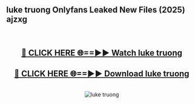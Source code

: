 <h2>luke truong Onlyfans Leaked New Files (2025) ajzxg</h2>
<br>
<div align="center">
<h2><a href="https://mediafiles.top/luke_truong&ref=git" rel="nofollow">🔴 CLICK HERE 🌐==►► Watch luke truong</a></h2>
<h2><a href="https://mediafiles.top/luke_truong&ref=git" rel="nofollow">🔴 CLICK HERE 🌐==►► Download luke truong</a></h2>
<br>
<a href="https://mediafiles.top/luke_truong&ref=git" rel="nofollow" data-target="animated-image.originalLink"><img src="https://i.ibb.co.com/xMMVF88/686577567.gif" alt="luke truong" style="max-width: 100%; display: inline-block;" data-target="animated-image.originalImage"></a>
</div>
<br>
<br>